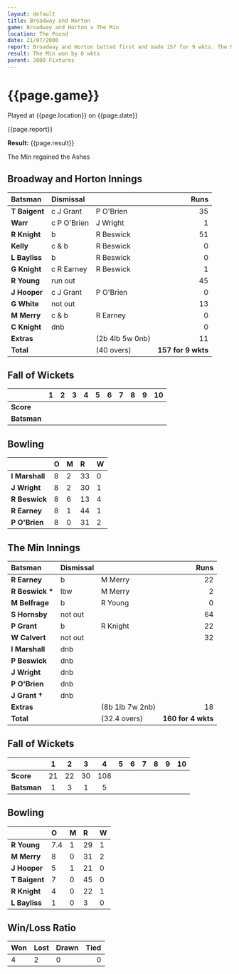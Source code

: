 ```yaml
---
layout: default
title: Broadway and Horton
game: Broadway and Horton v The Min
location: The Pound
date: 21/07/2000
report: Broadway and Horton batted first and made 157 for 9 wkts. The Min replied with 160 for 4 wkts
result: The Min won by 6 wkts 
parent: 2000 Fixtures
---
```


# {{page.game}}

Played at {{page.location}} on {{page.date}}

{{page.report}}

**Result:** {{page.result}}

The Min regained the Ashes

## Broadway and Horton Innings

| Batsman | Dismissal |  | Runs |
|:---|:---|---|---:|
| **T Baigent** | c J Grant | P O'Brien | 35 |
| **Warr** | c P O'Brien | J Wright | 1 |
| **R Knight** | b | R Beswick | 51 |
| **Kelly** | c & b | R Beswick | 0 |
| **L Bayliss** | b | R Beswick | 0 |
| **G Knight** | c R Earney | R Beswick | 1 |
| **R Young** | run out |  | 45 |
| **J Hooper** | c J Grant | P O'Brien |0  |
| **G White** | not out |  | 13 |
| **M Merry** | c & b | R Earney | 0 |
| **C Knight** | dnb |  | 0 |
| **Extras** | | (2b 4lb 5w 0nb) | 11 |
| **Total** | | (40 overs) | **157 for 9 wkts** |

## Fall of Wickets

| | 1 | 2 | 3 | 4 | 5 | 6 | 7 | 8 | 9 | 10 |
|---|:---:|:---:|:---:|:---:|:---:|:---:|:---:|:---:|:---:|:---:|
| **Score** |  |  |  |  |  |  |  |  |  |  |
| **Batsman** |  |  |  |  |  |  |  |  |  |  |

## Bowling

| | O | M | R | W |
|---|:---|:---|:---|:---|
| **I Marshall** | 8 | 2 | 33 | 0 |
| **J Wright** | 8 | 2 | 30 | 1 |
| **R Beswick** | 8 | 6 | 13 | 4 |
| **R Earney** | 8 | 1 | 44 | 1 |
| **P O'Brien** | 8 | 0 | 31 | 2 |

## The Min Innings

| Batsman | Dismissal |  | Runs |
|:---|:---|---|---:|
| **R Earney** | b | M Merry  | 22 |
| **R Beswick &#42;** | lbw | M Merry | 2 |
| **M Belfrage** | b | R Young | 0 |
| **S Hornsby** | not out |  | 64 |
| **P Grant** | b | R Knight | 22 |
| **W Calvert** | not out |  | 32 |
| **I Marshall** | dnb |  |  |
| **P Beswick** | dnb |  |  |
| **J Wright** | dnb |  |  |
| **P O'Brien** | dnb |  |  |
| **J Grant &#8224;** | dnb |  |  |
| **Extras** | | (8b 1lb 7w 2nb) | 18 |
| **Total** | | (32.4 overs) | **160 for 4 wkts** |

## Fall of Wickets

| | 1 | 2 | 3 | 4 | 5 | 6 | 7 | 8 | 9 | 10 |
|---|:---:|:---:|:---:|:---:|:---:|:---:|:---:|:---:|:---:|:---:|
| **Score** | 21 | 22 | 30 | 108 |  |  |  |  |  |  |
| **Batsman** | 1 | 3 | 1 | 5 |  |  |  |  |  |  |

## Bowling

| | O | M | R | W |
|---|:---|:---|:---|:---|
| **R Young** | 7.4 | 1 | 29 | 1 |
| **M Merry** | 8 | 0 | 31 | 2 |
| **J Hooper** | 5 | 1 | 21 | 0 |
| **T Baigent** | 7 | 0 | 45 | 0 |
| **R Knight** | 4 | 0 | 22 | 1 |
| **L Bayliss** | 1 | 0 | 3 | 0 |

## Win/Loss Ratio

| Won | Lost | Drawn | Tied |
|:---|:---|:---|---:|
| 4 | 2 | 0 | 0 |